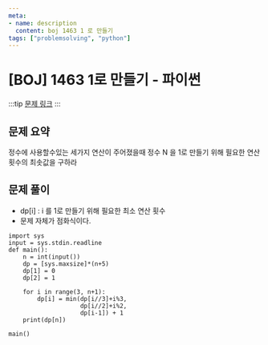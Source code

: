 ```yaml
---
meta:
- name: description
  content: boj 1463 1 로 만들기 
tags: ["problemsolving", "python"]
---
```


# [BOJ] 1463 1로 만들기 - 파이썬

:::tip
[문제 링크](https://www.acmicpc.net/problem/1463)
:::

## 문제 요약

정수에 사용할수있는 세가지 연산이 주어졌을때
정수 N 을 1로 만들기 위해 필요한 연산 횟수의 최솟값을 구하라

## 문제 풀이 

- dp[i] : i 를 1로 만들기 위해 필요한 최소 연산 횟수
- 문제 자체가 점화식이다. 

```python3
import sys
input = sys.stdin.readline
def main():
    n = int(input())
    dp = [sys.maxsize]*(n+5)
    dp[1] = 0
    dp[2] = 1

    for i in range(3, n+1):
        dp[i] = min(dp[i//3]+i%3,
                    dp[i//2]+i%2,
                    dp[i-1]) + 1
    print(dp[n])

main()
```

